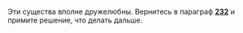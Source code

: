 Эти существа вполне дружелюбны. Вернитесь в параграф [**232**](#n_232) и примите решение, что делать дальше.

